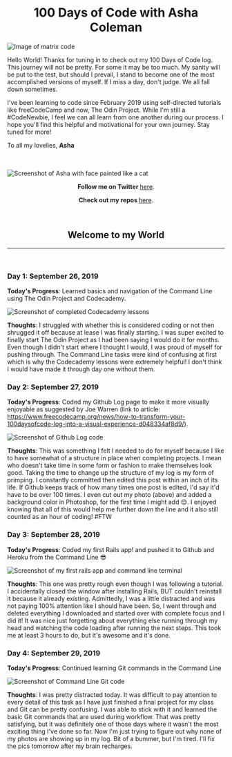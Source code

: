 <h1 align="center">100 Days of Code with Asha Coleman</h1>

<img src="https://lh3.googleusercontent.com/JL8Z-ivATynAXFMYQGrzCcEucI8iVCQBdCOJiz3EZYeYN_a0J9nwFQzveoslA944TT78qKy8_VUy07WWtkVOATe-Q_HqmAyWfTp9-qhyye0IVjDBs6JL8ogw6TcngJORkVVn-EyIACyqI_PG44rOjAE-BUkREuc2y4RflIJSkwCtie39JQC0Im3mI7X8WoIHBT0pff44aAKBzLcah1jvk1nXfP1mWD7YHWbk2WecnNGur-L9-EnAugKYW-Z8e8OCtTLueA5SvkVmSK_ENYy8wMNilwFGiFJKmltV6n7tf90AshDaa1RIog0WdehHpuZimsjsEVYiFqoFvK64P_TGp7oS_oW5VQ6Wzc4KcI9RrXUJ-yXCtfOLd3QRLaLu9ZXsBQLteF_X7GANTyHWSlITwsBLMRoZmTfnWm3WtUk2H-bAhMfDLTTeeYJjT_p6fMWAIGLGOio9glfc4N5TGq9N0hSraIGYVD7VoLZhsZ0KUXtPlVepc8a1Vyu4LK4TjSFRUkncluiZq94zn2Z4i1y2tEqLGxjSBKQ-Xoue1Dvej-t62IunDySxoFADgRBTFGPyZ_PsYXog7A9VpYyGZ1Clk7xlcRZUuIzj7xVWLrYFq5KBluhZBZa-3fRlMoFLH76UO6gTjAvgKJjIvciAw419srbxrVQts8CnPUdoSF1iScGqmRdnjD1Wfqo=w2706-h1974-no" alt="Image of matrix code">


Hello World! Thanks for tuning in to check out my 100 Days of Code log. This journey will not be pretty. For some it may be too much. My sanity will be put to the test, but should I prevail, I stand to become one of the most accomplished versions of myself. If I miss a day, don't judge. We all fall down sometimes.

I've been learning to code since February 2019 using self-directed tutorials like freeCodeCamp and now, The Odin Project. While I'm still a #CodeNewbie, I feel we can all learn from one another during our process. I hope you'll find this helpful and motivational for your own journey. Stay tuned for more!

To all my lovelies,
**Asha**

<br>
<br>

<img src="https://lh3.googleusercontent.com/g9n2DrsWBsIPib29EsbS0ovsDW8ypFuS6MbsoRWhL7j8XMG29C03cdy5nHOvtcA1stmY8iGxGNQvNP1enRFkcr9qcM51CvoBZmA-5gma66BhOd21xlWEcnsRDGADPKnBeNz1A-sYuyC7gL5LpgNqr5I4U9PukgJW0_yDkvZ0S8niBs1AqdVoFuUlKCP7OuFG9-n20qFJ6vFowFhFT70-uj3zawzKlKR_hhCDaugmJ2oxIFqSRGhsexB5xOiaAXKjN7fgh9vAB8plPeTVUiITp-FoDgeY5fvU0txVICWSL-HUa5Ml5ash_M0OQpvkA9ERvi6sNKYjxXb8afK5lyNvLTEI74LW4jke389Fur8NvGKuYgU0_LAV7lIiMIXIVxi5ifTP6ULW1l2r42z0s_GI2UI2C1qZoImVO5mZ5DlS_hDpGGvWO2uIsTFW1S34Yhf3GFHONopM4MPQz87b6sI6cGE1vR2NvMKABPnIRg3SxffSbtCX5JOJG7vtVvwYLiMe9C_HkOJ_T5vTOPIF8BA1beSiImzPujgLO68u7IhUoTRQmBUNcxZ8PRTio-MavGeWCTfMzCz1c86Mg862eWyaYlEQBEya0hhKZp2ZaEIZrqrFBx04yR4z2ZKz38qP1mCsE5ZYtKnw1c7K7651EZgD3j1XF6y9jTnC3fDECtXIvwop9rYqsgJV5cU=w1482-h1974-no" alt="Screenshot of Asha with face painted like a cat">

<p align="center"><b>Follow me on Twitter </b><a href="http://www.twitter.com/ashacoleman7">here</a>.</p>

<p align="center"><b>Check out my repos </b><a href="https://github.com/AshaColeman">here</a>.</p>

<br>
<h2 align="center">Welcome to my World</h2>
<hr>
<br>


### Day 1: September 26, 2019

**Today's Progress**: Learned basics and navigation of the Command Line using The Odin Project and Codecademy.

<img src="https://lh3.googleusercontent.com/c-AhWsn6xUAGMzUWuP8WpQNaWUB8XROhaakMq0-9x5E-cC-MFiUfEf0EZx6_AayirtOMdoFFIFjNbodsd6CHglE8ZNROGa8D_l-I8h1GYJmxS0JEqnsNiOYEYsi7o1jQIvfx_L0DDPYCcyDx71Q87MDK3LBgiCLRkj-gztxeWjOx4ml8w3Jqg3bYaJAYyrxZ7ZaTgRMm285KFEjU2v9q-RMfA2H53lM3ctpAzCnbbsGJPnmb25ARtDFLEdLhq3V6uO3kcPCIRFb4qa_I215qYVOo5ijMN26XTXEQ2bH7HBlvwuTjSpRSOungShW-KK0eY0d7qaa0Q9mRvAsDuWWqUARPj-HTghyY9XmKsQezgSxKZsPbm0ecRz_JYtXehdzm0SjDLxx5y5AhrFwfMG2ozXwHIyTToROUy0JfvqQHdpS1ywJYnWM-e5DjHelP7ZfFRRKRpPVKQtlvi_p5xfrGM_YOtvAHoWRBYdVXAbt6WQqRwaG_xC3Akxudg2V6u60YzdQ6ORiI13GN1r1BOkgt0qPAd3eaRJaMHzAhqu9BsQj_FqH6K4DPBaQfW0yc5xeuKIDuSaSgrNHmO_ilYCHjWkEV4nXdwsUUWtSSw9BXZc1bAsvz_i2KY9U9PM94PRXvvnLpit8izhGUXV8Juulz3PfLvK1oLv7Y7H6UJ6aPtJQisYaRo-J0SoM=w1579-h923-no" alt="Screenshot of completed Codecademy lessons">

**Thoughts**: I struggled with whether this is considered coding or not then shrugged it off because at lease I was finally starting. I was super excited to finally start The Odin Project as I had been saying I would do it for months. Even though I didn't start where I thought I would, I was proud of myself for pushing through. The Command Line tasks were kind of confusing at first which is why the Codecademy lessons were extremely helpful! I don't think I would have made it through day one without them.



### Day 2:  September 27, 2019

**Today's Progress**:  Coded my Github Log page to make it more visually enjoyable as suggested by Joe Warren (link to article: https://www.freecodecamp.org/news/how-to-transform-your-100daysofcode-log-into-a-visual-experience-d048334af8d9/).

<img src="https://lh3.googleusercontent.com/iEF82apT2JqMrmhp1eQRdPVWoj3RDNJjGZiWhmFfBi7OTDLSPgoVoL75ENKB7sV3HQ132LhbhXfo9n99cOIi-WQXXuwN4-fEQB-AsHeyzPrwbGI3p8gqNxD9DMx3mhRjSzwtOdGSmFDjR7R3vssRqLNkE9u9oVSv0sVNTjsQOWNas2dYpprq2kCmaNQat01rNgklhuFawDN3iwKpUN_ycl_EeY9j4Y3VMfjEzKNdELXI5fRCH5bD72EohaoUTc2ZTcNHMTAhH8Vy07WnqpLGX7Y9a711szmjoqVDC3RznzxN7Zy0LkMmfX_DaBeA146bYm1wBGhct2jsmqDxFCPmgS4h_9eGYqm-Ti0AsB5YrZwPC4w2QwpJkqV8-selMXK3BDu2KwbfZnE7Kdb0NvGxMQfFFQeOso_5owV-u_0W453KXykBbq1wpMq_UTPkjFh9hwLlV9CdggpqFuAT1UUiHp_dJU-S10Ew_IJoj-GMF0UKgoSVPH9KmBP8fVMMywgkZEZt9WawNyVl1Amp2OPW75llopX_y5YcSErEvHTlYMlI1XUuG5Q0J8w5L4HjJI8ZQ_7nlopwRLc2u4FvIONMaYSrhLZ07PIMUCUchuNpDf3GGaze8LiIp4Otl679GEm3DDU5RzTAAc4THySEqJfzndkOmcutwDabrQBuY84I7i-BiVGcjyhZmDQ=w1832-h1662-no" alt="Screenshot of Github Log code">

**Thoughts**:  This was something I felt I needed to do for myself because I like to have somewhat of a structure in place when completing projects. I mean who doesn't take time in some form or fashion to make themselves look good. Taking the time to change up the structure of my log is my form of primping. I constantly committed then edited this post within an inch of its life. If Github keeps track of how many times one post is edited, I'd say it'd have to be over 100 times. I even cut out my photo (above) and added a background color in Photoshop, for the first time I might add 😊. I enjoyed knowing that all of this would help me further down the line and it also still counted as an hour of coding! #FTW



### Day 3:  September 28, 2019

**Today's Progress**:  Coded my first Rails app! and pushed it to Github and Heroku from the Command Line 😎

<img src="https://lh3.googleusercontent.com/wN79hiiUmj7MQSPQ_UfkJi7vniWs2n456YtZsoNgsud1a2UBAxOIXm2WXJFNgQR0wiMZiKebV5z7lUI4n2aiXkjMQluF7NzUHfqfezzzImxHwqZKXkYwccfg5QU7Kvb9wH6E8BFNVRfXY8lovgpjhgOlYFhLteZ57ZM5iPwbwrWFasvuOcktMUCadyLQvvFyZibY4trGnrvxCF7g6oOowd8ExXmGVbqyntloZ4VOn-qp9SIE42eW7EApq7aKcFjRXiOvCAACEzYDBTCN4YEHJL3v1nJfcj3lOsmQmtVKsuVuGcHzd7BrX0KuIvJZUG_RmsZrbu4UeuU7RAt7M41iJq9mi7G_lwb06wi4oM8mmNe3o68gIYqYE9HWP33SLpRlSuVgxVq0CB4g9bX7kqZt7PK0sFox_BdnbBjGv3qznyFAaRNlzMh6OjM6Lc_-sUMZa-JoJTdWLpuE0YjSa7XU3MQw45iTipP-LNS6-WhyQsYwcR_o8SPCKH6jayKAXSMFUL3FfRbyNxGiWFHehl56gyn13AqzHp8M6H9ZVTJUcFZ_E8PmVVQHJ3MFk2pR4WJZIaZNxHaeR0HpJRfMUgq2FFhzW4yWBXrQFBF9RZgAPfleQyGXc4z1w_O2DOFE9Ky2jPcSZUhubJ0E-rGG5yYIB9wAT6JeEm6UxGore4LVmCRtqPXHi9zD8b8=w3288-h1530-no" alt="Screenshot of my first rails app and command line terminal">

**Thoughts**:  This one was pretty rough even though I was following a tutorial. I accidentally closed the window after installing Rails, BUT couldn't reinstall it because it already existing. Admittedly, I was a little distracted and was not paying 100% attention like I should have been. So, I went through and deleted everything I downloaded and started over with complete focus and I did it! It was nice just forgetting about everything else running through my head and watching the code loading after running the next steps. This took me at least 3 hours to do, but it's awesome and it's done.



### Day 4:  September 29, 2019

**Today's Progress**:  Continued learning Git commands in the Command Line

<img src="https://lh3.googleusercontent.com/A-zJuR8FWkheM359aEJmZ2GjeFkR0bFi3X3jXaZ9chxQsWmXSgVY584mDV4wkZOGUkdpx4nnqikepOm82051yuoUMu0_x9d9UbZv-8KXCtWOmApHmazX6AaZT-YmRNt82qlfr4ekq4mJngiPDH4fSqt65AAdkNy3mm005PEbsmQ-IPv7mHAuAapUNH-uU5C8gJ99LnI9IuFLZNpyN-c4BrKcZfVDuqBKWtfLwFHw5P9NhocWX0pG8OX9In8mYGBzGeZyLIzdwwVnKl9YIHzV4vKVIeXy7QxKX0elZgbXAbXUaby3cPgTezWoTQXM72PAPHEIfdyBZX89HXvSR4Neiy8TpAUqyAHsDeurNGbATM5h9HRVy6sUYXrseYd8px20GsaL-3ksJ0-FgLWGg5BUh7vfMt-rJY1yc2c8Op13FGNpzPxA8jtuFvidChlEBLNDtJRZ8b0fReqBK552-U3V78eesC8uzTsLnMh095JhWaMid6uEAHExYXEANNgvnrwsU05hYkzBj26IRXbs9wgqaHrd_kiRDgHChbokoFP4xwRQutf0Em8beSU02bXoUee9jSbXPcd9CCrn0tDReZf3si6eAMblp8wJ8-MsGNdad_NI0GNx1RgwbEoTn2Mm4Pyt7slSZsApfAF-jiATs4IKfXj7aMsZRpRDeJ0MXFTMr7XvS4EGsMrxGtc=w1678-h891-no" alt="Screenshot of Command Line Git code">

**Thoughts**:  I was pretty distracted today. It was difficult to pay attention to every detail of this task as I have just finished a final project for my class and Git can be pretty confusing. I was able to stick with it and learned the basic Git commands that are used during workflow. That was pretty satisfying, but it was definitely one of those days where it wasn't the most exciting thing I've done so far. Now I'm just trying to figure out why none of my photos are showing up in my log. Bit of a bummer, but I'm tired. I'll fix the pics tomorrow after my brain recharges.
